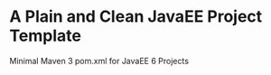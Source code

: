 A Plain and Clean JavaEE Project Template
=====================

Minimal Maven 3 pom.xml for JavaEE 6 Projects
